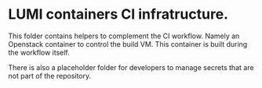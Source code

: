 # LUMI containers CI infratructure.

This folder contains helpers to complement the CI workflow. Namely an Openstack container to control the build VM. This container is built during the workflow itself.

There is also a placeholder folder for developers to manage secrets that are not part of the repository.
